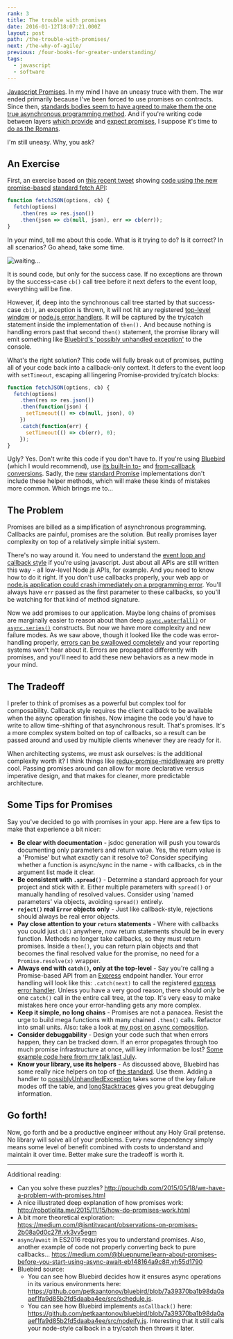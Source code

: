 ```yaml
---
rank: 3
title: The trouble with promises
date: 2016-01-12T18:07:21.000Z
layout: post
path: /the-trouble-with-promises/
next: /the-why-of-agile/
previous: /four-books-for-greater-understanding/
tags:
  - javascript
  - software
---
```


[Javascript Promises](https://www.promisejs.org/). In my mind I have an uneasy truce with them. The war ended primarily because I've been forced to use promises on contracts. Since then, [standards bodies seem to have agreed to make them the one true asynchronous programming method](https://www.w3.org/2001/tag/doc/promises-guide). And if you're writing code between layers [which provide](http://knexjs.org/) and [expect promises](https://github.com/graphql/graphql-js/blob/fee4fe322f982c9f1b8d5c2e2eb9137d1fcba74a/src/execution/execute.js#L277), I suppose it's time to [do as the Romans](https://en.wiktionary.org/wiki/when_in_Rome,_do_as_the_Romans_do).

I'm still uneasy. Why, you ask?

<div class='fold'></div>

## An Exercise

First, an exercise based on [this recent tweet](https://twitter.com/ryanflorence/status/685535261883682817) showing [code using the new promise-based](https://gist.github.com/ryanflorence/927ef8266fdd5525bf8e) [standard fetch API](https://developer.mozilla.org/en-US/docs/Web/API/Fetch_API):

```javascript
function fetchJSON(options, cb) {
  fetch(options)
    .then(res => res.json())
    .then(json => cb(null, json), err => cb(err));
}
```

In your mind, tell me about this code. What is it trying to do? Is it correct? In all scenarios? Go ahead, take some time.

![waiting...](https://static.sinap.ps/blog/2016/01_jan/promises/waiting.gif)

It is sound code, but only for the success case. If no exceptions are thrown by the success-case `cb()` call tree before it next defers to the event loop, everything will be fine.

However, if, deep into the synchronous call tree started by that success-case `cb()`, an exception is thrown, it will not hit any registered [top-level window](https://developer.mozilla.org/en-US/docs/Web/API/GlobalEventHandlers/onerror) or [node.js error handlers](https://nodejs.org/api/process.html#process_event_uncaughtexception). It will be captured by the try/catch statement inside the implementation of `then().` And because nothing is handling errors past that second `then()` statement, the promise library will emit something like [Bluebird's 'possibly unhandled exception'](http://bluebirdjs.com/docs/api/promise.onpossiblyunhandledrejection.html) to the console.

What's the right solution? This code will fully break out of promises, putting all of your code back into a callback-only context. It defers to the event loop with `setTimeout`, escaping all lingering Promise-provided try/catch blocks:

```javascript
function fetchJSON(options, cb) {
  fetch(options)
    .then(res => res.json())
    .then(function(json) {
      setTimeout(() => cb(null, json), 0)
    })
    .catch(function(err) {
      setTimeout(() => cb(err), 0);
    });
}
```

Ugly? Yes. Don't write this code if you don't have to. If you're using [Bluebird](https://github.com/petkaantonov/bluebird) (which I would recommend), use [its built-in to-](http://bluebirdjs.com/docs/api/ascallback.html) and [from-callback conversions](http://bluebirdjs.com/docs/working-with-callbacks.html#automatic-vs.-manual-conversion). Sadly, the [new](https://developer.mozilla.org/en-US/docs/Web/JavaScript/Reference/Global_Objects/Promise) [standard Promise](http://www.html5rocks.com/en/tutorials/es6/promises/) implementations don't include these helper methods, which will make these kinds of mistakes more common. Which brings me to...

## The Problem

Promises are billed as a simplification of asynchronous programming. Callbacks are painful, promises are the solution. But really promises layer complexity on top of a relatively simple initial system.

There's no way around it. You need to understand the [event loop and callback style](/node-js-is-not-magical/) if you're using javascript. Just about all APIs are still written this way - all low-level Node.js APIs, for example. And you need to know how to do it right. If you don't use callbacks properly, your web app or [node.js application could crash immediately on a programming error](/the-dangerous-cliffs-of-node-js/). You'll always have `err` passed as the first parameter to these callbacks, so you'll be watching for that kind of method signature.

Now we add promises to our application. Maybe long chains of promises are marginally easier to reason about than deep [`async.waterfall()`](https://github.com/caolan/async#waterfall) or [`async.series()`](https://github.com/caolan/async#seriestasks-callback) constructs. But now we have more complexity and new failure modes. As we saw above, though it looked like the code was error-handling properly, [errors can be swallowed completely](http://jamesknelson.com/are-es6-promises-swallowing-your-errors/) and your reporting systems won't hear about it. Errors are propagated differently with promises, and you'll need to add these new behaviors as a new mode in your mind.

## The Tradeoff

I prefer to think of promises as a powerful but complex tool for composability. Callback style requires the client callback to be available when the async operation finishes. Now imagine the code you'd have to write to allow time-shifting of that asynchronous result. That's promises. It's a more complex system bolted on top of callbacks, so a result can be passed around and used by multiple clients whenever they are ready for it.

When architecting systems, we must ask ourselves: is the additional complexity worth it? I think things like [redux-promise-middleware](https://github.com/pburtchaell/redux-promise-middleware) are pretty cool. Passing promises around can allow for more declarative versus imperative design, and that makes for cleaner, more predictable architecture.

## Some Tips for Promises

Say you've decided to go with promises in your app. Here are a few tips to make that experience a bit nicer:

* **Be clear with documentation** - jsdoc generation will push you towards documenting only parameters and return value. Yes, the return value is a 'Promise' but what exactly can it resolve to? Consider specifying whether a function is async/sync in the name - with callbacks, `cb` in the argument list made it clear.
* **Be consistent with `.spread()`** - Determine a standard approach for your project and stick with it. Either multiple parameters with `spread()` or manually handling of resolved values. Consider using 'named parameters' via objects, avoiding `spread()` entirely.
* **`reject()` real `Error` objects only** - Just like callback-style, rejections should always be real error objects.
* **Pay close attention to your `return` statements** - Where with callbacks you could just `cb()` anywhere, now return statements should be in every function. Methods no longer take callbacks, so they must return promises. Inside a `then()`, you can return plain objects and that becomes the final resolved value for the promise, no need for a `Promise.resolve(x)` wrapper.
* **Always end with `catch()`, only at the top-level** - Say you're calling a Promise-based API from an [Express](http://expressjs.com/) endpoint handler. Your error handling will look like this: `.catch(next)` to call the registered [express error handler](http://expressjs.com/en/guide/error-handling.html). Unless you have a very good reason, there should *only* be one `catch()` call in the entire call tree, at the top. It's very easy to make mistakes here once your error-handling gets any more complex.
* **Keep it simple, no long chains** - Promises are not a panacea. Resist the urge to build mega functions with many chained `.then()` calls. Refactor into small units. Also: take a look at [my post on async composition](/a-modest-async-proposal/).
* **Consider debuggability** - Design your code such that when errors happen, they can be tracked down. If an error propagates through too much promise infrastructure at once, will key information be lost? [Some example code here from my talk last July](https://github.com/scottnonnenberg/dangerous-cliffs-of-nodejs/tree/master/src/demos/4.%20Error%20from%20async%20call).
* **Know your library, use its helpers** - As discussed above, Bluebird has some really nice helpers on top of [the standard](https://developer.mozilla.org/en-US/docs/Web/JavaScript/Reference/Global_Objects/Promise). Use them. Adding a handler to [possiblyUnhandledException](http://bluebirdjs.com/docs/api/promise.onpossiblyunhandledrejection.html) takes some of the key failure modes off the table, and [longStacktraces](http://bluebirdjs.com/docs/api/promise.config.html) gives you great debugging information.

## Go forth!

Now, go forth and be a productive engineer without any Holy Grail pretense. No library will solve all of your problems. Every new dependency simply means some level of benefit combined with costs to understand and maintain it over time. Better make sure the tradeoff is worth it.

---

Additional reading:

* Can you solve these puzzles? http://pouchdb.com/2015/05/18/we-have-a-problem-with-promises.html
* A nice illustrated deep explanation of how promises work: http://robotlolita.me/2015/11/15/how-do-promises-work.html
* A bit more theoretical exploration: https://medium.com/@isntitvacant/observations-on-promises-2b08a0d0c27#.vk3vv5egm
* `async`/`await` in ES2016 requires you to understand promises. Also, another example of code not properly converting back to pure callbacks... https://medium.com/@bluepnume/learn-about-promises-before-you-start-using-async-await-eb148164a9c8#.yh55d1790
* Bluebird source:
    * You can see how Bluebird decides how it ensures async operations in its various environments here: https://github.com/petkaantonov/bluebird/blob/7a39370ba1b98da0aaef1fa9d85b2fd5daaba4ee/src/schedule.js.
    * You can see how Bluebird implements `asCallback()` here: https://github.com/petkaantonov/bluebird/blob/7a39370ba1b98da0aaef1fa9d85b2fd5daaba4ee/src/nodeify.js. Interesting that it still calls your node-style callback in a try/catch then throws it later.
